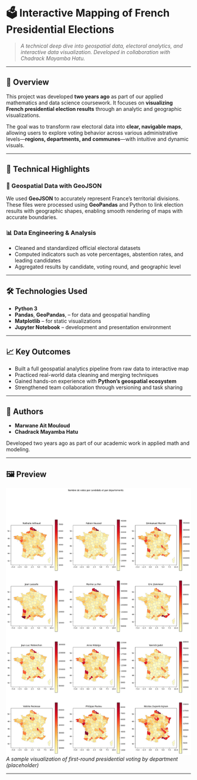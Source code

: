 
# 🗳️ **Interactive Mapping of French Presidential Elections**

> *A technical deep dive into geospatial data, electoral analytics, and interactive data visualization. Developed in collaboration with Chadrack Mayamba Hatu.*

---

## 🚀 Overview

This project was developed **two years ago** as part of our applied mathematics and data science coursework. It focuses on **visualizing French presidential election results** through an analytic and geographic visualizations.

The goal was to transform raw electoral data into **clear, navigable maps**, allowing users to explore voting behavior across various administrative levels—**regions, departments, and communes**—with intuitive and dynamic visuals.

---

## 🧠 Technical Highlights

### 📍 Geospatial Data with GeoJSON

We used **GeoJSON** to accurately represent France’s territorial divisions. These files were processed using **GeoPandas** and Python to link election results with geographic shapes, enabling smooth rendering of maps with accurate boundaries.

### 📊 Data Engineering & Analysis

* Cleaned and standardized official electoral datasets
* Computed indicators such as vote percentages, abstention rates, and leading candidates
* Aggregated results by candidate, voting round, and geographic level


---

## 🛠️ Technologies Used

* **Python 3**
* **Pandas**, **GeoPandas**, – for data and geospatial handling
* **Matplotlib** – for static visualizations
* **Jupyter Notebook** – development and presentation environment

---

## 📈 Key Outcomes

* Built a full geospatial analytics pipeline from raw data to interactive map
* Practiced real-world data cleaning and merging techniques
* Gained hands-on experience with **Python’s geospatial ecosystem**
* Strengthened team collaboration through versioning and task sharing

---

## 👥 Authors

* **Marwane Ait Mouloud**
* **Chadrack Mayamba Hatu**

Developed two years ago as part of our academic work in applied math and modeling.

---

## 🖼️ Preview

![Map Preview](Votes.png)
*A sample visualization of first-round presidential voting by department (placeholder)*

---


